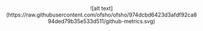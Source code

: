 <center>![alt text](https://raw.githubusercontent.com/ofsho/ofsho/974dcbd6423d3afdf92ca894ded79b35e533d511/github-metrics.svg)</center>
